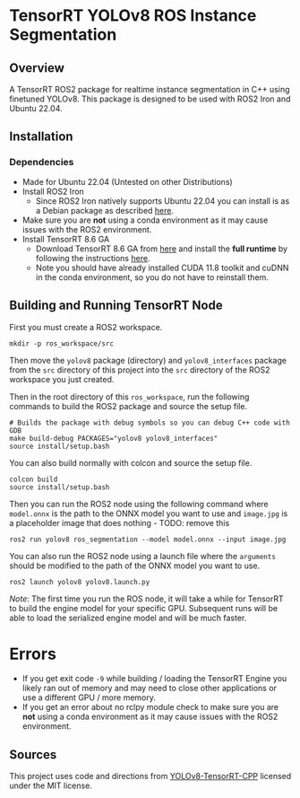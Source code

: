 # TensorRT YOLOv8 ROS Instance Segmentation
## Overview
A TensorRT ROS2 package for realtime instance segmentation in C++ using finetuned YOLOv8. This package is designed to be used with ROS2 Iron and Ubuntu 22.04.

## Installation
### Dependencies
- Made for Ubuntu 22.04 (Untested on other Distributions)
- Install ROS2 Iron
    - Since ROS2 Iron natively supports Ubuntu 22.04 you can install is as a Debian package as described [here](https://docs.ros.org/en/iron/Installation/Ubuntu-Install-Debians.html).
- Make sure you are **not** using a conda environment as it may cause issues with the ROS2 environment.
- Install TensorRT 8.6 GA
    - Download TensorRT 8.6 GA from [here](https://developer.nvidia.com/nvidia-tensorrt-8x-download) and install the **full runtime** by following the instructions [here](https://docs.nvidia.com/deeplearning/tensorrt/install-guide/index.html#installing-debian).
    - Note you should have already installed CUDA 11.8 toolkit and cuDNN in the conda environment, so you do not have to reinstall them.

## Building and Running TensorRT Node
First you must create a ROS2 workspace.
```
mkdir -p ros_workspace/src
```
Then move the `yolov8` package (directory) and `yolov8_interfaces` package from the `src` directory of this project into the `src` directory of the ROS2 workspace you just created.

Then in the root directory of this `ros_workspace`, run the following commands to build the ROS2 package and source the setup file.
```
# Builds the package with debug symbols so you can debug C++ code with GDB
make build-debug PACKAGES="yolov8 yolov8_interfaces" 
source install/setup.bash
```
You can also build normally with colcon and source the setup file.
```
colcon build
source install/setup.bash
```
Then you can run the ROS2 node using the following command where `model.onnx` is the path to the ONNX model you want to use and `image.jpg` is a placeholder image that does nothing - TODO: remove this 
```
ros2 run yolov8 ros_segmentation --model model.onnx --input image.jpg
```
You can also run the ROS2 node using a launch file where the `arguments` should be modified to the path of the ONNX model you want to use.
```
ros2 launch yolov8 yolov8.launch.py
```
_Note_: The first time you run the ROS node, it will take a while for TensorRT to build the engine model for your specific GPU. Subsequent runs will be able to load the serialized engine model and will be much faster.
 
# Errors
- If you get exit code `-9` while building / loading the TensorRT Engine you likely ran out of memory and may need to close other applications or use a different GPU / more memory.
- If you get an error about no rclpy module check to make sure you are **not** using a conda environment as it may cause issues with the ROS2 environment.

## Sources
This project uses code and directions from [YOLOv8-TensorRT-CPP](https://github.com/cyrusbehr/YOLOv8-TensorRT-CPP) licensed under the MIT license.